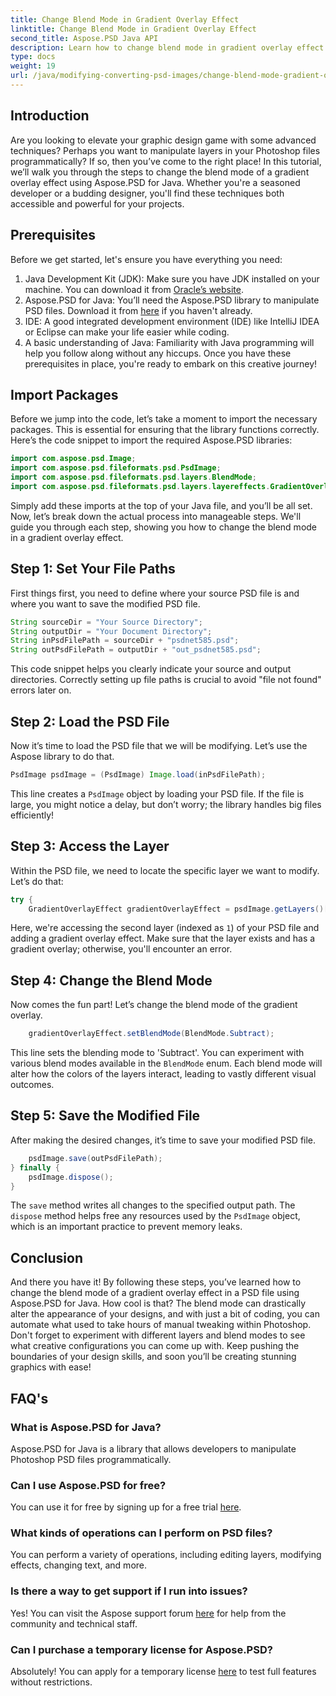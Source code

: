 ```yaml
---
title: Change Blend Mode in Gradient Overlay Effect
linktitle: Change Blend Mode in Gradient Overlay Effect
second_title: Aspose.PSD Java API
description: Learn how to change blend mode in gradient overlay effect with Aspose.PSD for Java. Step-by-step guide for creating stunning graphics.
type: docs
weight: 19
url: /java/modifying-converting-psd-images/change-blend-mode-gradient-overlay-effect/
---
```

## Introduction
Are you looking to elevate your graphic design game with some advanced techniques? Perhaps you want to manipulate layers in your Photoshop files programmatically? If so, then you’ve come to the right place! In this tutorial, we’ll walk you through the steps to change the blend mode of a gradient overlay effect using Aspose.PSD for Java. Whether you're a seasoned developer or a budding designer, you'll find these techniques both accessible and powerful for your projects. 
## Prerequisites
Before we get started, let's ensure you have everything you need:
1. Java Development Kit (JDK): Make sure you have JDK installed on your machine. You can download it from [Oracle’s website](https://www.oracle.com/java/technologies/javase-jdk11-downloads.html).
2. Aspose.PSD for Java: You’ll need the Aspose.PSD library to manipulate PSD files. Download it from [here](https://releases.aspose.com/psd/java/) if you haven't already.
3. IDE: A good integrated development environment (IDE) like IntelliJ IDEA or Eclipse can make your life easier while coding.
4. A basic understanding of Java: Familiarity with Java programming will help you follow along without any hiccups.
Once you have these prerequisites in place, you're ready to embark on this creative journey!
## Import Packages
Before we jump into the code, let’s take a moment to import the necessary packages. This is essential for ensuring that the library functions correctly. Here’s the code snippet to import the required Aspose.PSD libraries:
```java
import com.aspose.psd.Image;
import com.aspose.psd.fileformats.psd.PsdImage;
import com.aspose.psd.fileformats.psd.layers.BlendMode;
import com.aspose.psd.fileformats.psd.layers.layereffects.GradientOverlayEffect;
```
Simply add these imports at the top of your Java file, and you’ll be all set.
Now, let’s break down the actual process into manageable steps. We'll guide you through each step, showing you how to change the blend mode in a gradient overlay effect.
## Step 1: Set Your File Paths
First things first, you need to define where your source PSD file is and where you want to save the modified PSD file. 
```java
String sourceDir = "Your Source Directory";
String outputDir = "Your Document Directory";
String inPsdFilePath = sourceDir + "psdnet585.psd";
String outPsdFilePath = outputDir + "out_psdnet585.psd";
```
This code snippet helps you clearly indicate your source and output directories. Correctly setting up file paths is crucial to avoid "file not found" errors later on.
## Step 2: Load the PSD File
Now it’s time to load the PSD file that we will be modifying. Let’s use the Aspose library to do that.
```java
PsdImage psdImage = (PsdImage) Image.load(inPsdFilePath);
```
This line creates a `PsdImage` object by loading your PSD file. If the file is large, you might notice a delay, but don’t worry; the library handles big files efficiently!
## Step 3: Access the Layer
Within the PSD file, we need to locate the specific layer we want to modify. Let’s do that:
```java
try {
    GradientOverlayEffect gradientOverlayEffect = psdImage.getLayers()[1].getBlendingOptions().addGradientOverlay();
```
Here, we're accessing the second layer (indexed as `1`) of your PSD file and adding a gradient overlay effect. Make sure that the layer exists and has a gradient overlay; otherwise, you'll encounter an error.
## Step 4: Change the Blend Mode
Now comes the fun part! Let’s change the blend mode of the gradient overlay.
```java
    gradientOverlayEffect.setBlendMode(BlendMode.Subtract);
```
This line sets the blending mode to 'Subtract'. You can experiment with various blend modes available in the `BlendMode` enum. Each blend mode will alter how the colors of the layers interact, leading to vastly different visual outcomes.
## Step 5: Save the Modified File
After making the desired changes, it’s time to save your modified PSD file.
```java
    psdImage.save(outPsdFilePath);
} finally {
    psdImage.dispose();
}
```
The `save` method writes all changes to the specified output path. The `dispose` method helps free any resources used by the `PsdImage` object, which is an important practice to prevent memory leaks.
## Conclusion
And there you have it! By following these steps, you’ve learned how to change the blend mode of a gradient overlay effect in a PSD file using Aspose.PSD for Java. How cool is that? The blend mode can drastically alter the appearance of your designs, and with just a bit of coding, you can automate what used to take hours of manual tweaking within Photoshop.
Don't forget to experiment with different layers and blend modes to see what creative configurations you can come up with. Keep pushing the boundaries of your design skills, and soon you’ll be creating stunning graphics with ease!
## FAQ's
### What is Aspose.PSD for Java?
Aspose.PSD for Java is a library that allows developers to manipulate Photoshop PSD files programmatically.
### Can I use Aspose.PSD for free?
You can use it for free by signing up for a free trial [here](https://releases.aspose.com/).
### What kinds of operations can I perform on PSD files?
You can perform a variety of operations, including editing layers, modifying effects, changing text, and more.
### Is there a way to get support if I run into issues?
Yes! You can visit the Aspose support forum [here](https://forum.aspose.com/c/psd/34) for help from the community and technical staff.
### Can I purchase a temporary license for Aspose.PSD?
Absolutely! You can apply for a temporary license [here](https://purchase.aspose.com/temporary-license/) to test full features without restrictions.
